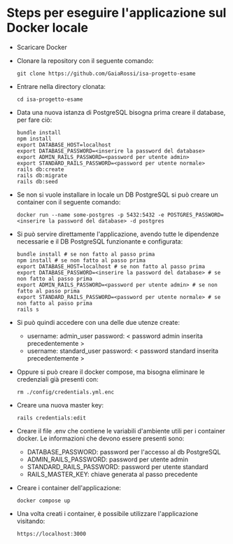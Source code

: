# Steps per eseguire l'applicazione sul Docker locale

* Scaricare Docker

* Clonare la repository con il seguente comando:

    ```
    git clone https://github.com/GaiaRossi/isa-progetto-esame
    ```

* Entrare nella directory clonata:

    ```
    cd isa-progetto-esame
    ```

* Data una nuova istanza di PostgreSQL bisogna prima creare il database, per fare ciò:
    ```
    bundle install
    npm install
    export DATABASE_HOST=localhost
    export DATABASE_PASSWORD=<inserire la password del database>
    export ADMIN_RAILS_PASSWORD=<password per utente admin>
    export STANDARD_RAILS_PASSWORD=<password per utente normale>
    rails db:create
    rails db:migrate
    rails db:seed
    ```

* Se non si vuole installare in locale un DB PostgreSQL si può creare un container con il seguente comando:
    ```
    docker run --name some-postgres -p 5432:5432 -e POSTGRES_PASSWORD=<inserire la password del database> -d postgres
    ```

* Si può servire direttamente l'applicazione, avendo tutte le dipendenze necessarie e il DB PostgreSQL funzionante e configurata:
    ```
    bundle install # se non fatto al passo prima
    npm install # se non fatto al passo prima
    export DATABASE_HOST=localhost # se non fatto al passo prima
    export DATABASE_PASSWORD=<inserire la password del database> # se non fatto al passo prima
    export ADMIN_RAILS_PASSWORD=<password per utente admin> # se non fatto al passo prima
    export STANDARD_RAILS_PASSWORD=<password per utente normale> # se non fatto al passo prima
    rails s
    ```

* Si può quindi accedere con una delle due utenze create:
    - username: admin_user password: < password admin inserita precedentemente >
    - username: standard_user password: < password standard inserita precedentemente >

* Oppure si può creare il docker compose, ma bisogna eliminare le credenziali già presenti con:
    ```
    rm ./config/credentials.yml.enc
    ```

* Creare una nuova master key:
    ```
    rails credentials:edit
    ```

* Creare il file .env che contiene le variabili d'ambiente utili per i container docker. Le informazioni che devono essere presenti sono:

    - DATABASE_PASSWORD: password per l'accesso al db PostgreSQL
    - ADMIN_RAILS_PASSWORD: password per utente admin
    - STANDARD_RAILS_PASSWORD: password per utente standard
    - RAILS_MASTER_KEY: chiave generata al passo precedente

* Creare i container dell'applicazione:

    ```
    docker compose up
    ```

* Una volta creati i container, è possibile utilizzare l'applicazione visitando:

    ```
    https://localhost:3000
    ```